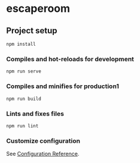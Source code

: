 # escaperoom

## Project setup
```
npm install
```

### Compiles and hot-reloads for development
```
npm run serve
```

### Compiles and minifies for production1
```
npm run build
```

### Lints and fixes files
```
npm run lint
```

### Customize configuration
See [Configuration Reference](https://cli.vuejs.org/config/).
